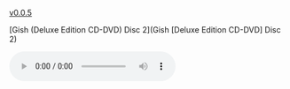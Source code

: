 [v0.0.5](https://github.com/littleflute/SmashingPumpkins/edit/master/Oceania/readme.md)
 
 
[Gish (Deluxe Edition CD-DVD) Disc 2](Gish [Deluxe Edition CD-DVD] Disc 2)

<audio controls id="player"> 
  <source src="https://littleflute.github.io/SmashingPumpkins/Oceania/01 Starla [#][2011 Mix].mp3" type="audio/mpeg">
Your browser does not support the audio element.
</audio>
<div id="xd"> 
</div>
<script>
var d = document.getElementById("xd"); 
var html = d.innerHTML; 
html += " acdc<br>Highway To Hell [REMST]<br>CD:<br>";
for(var n=1; n<=19; n++)
{	
 	html += fNewBtn(n);

} 
d.innerHTML = html;

var p = document.getElementById("player");
function f(i)
{
    var s = "https://littleflute.github.io/SmashingPumpkins/Oceania/";
    if(i==1)
    {
    	s += "01 Quasar";
    }
    else if(i==2)
    {
    	s += "02 Panopticon";
    }
    else if(i==3)
    {
    	s += "03 The Celestials";
    }
    else
    {
    	if(i<10) 
    	{
    		s += "0";
    	} 
    	s += i;
    	s += "_曲目 ";
    	s += i;
    }
    s += ".mp3";
    
    p.src = s; 
    p.play();
}
function fNewBtn(i)
{
	var rHTML = "";
    rHTML = "<button onclick='f(";
    rHTML += i;
    rHTML += ");'>";
    rHTML += i;
    rHTML += "</button>";
    return rHTML;
}
</script>
